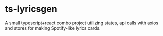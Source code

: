 # ts-lyricsgen
A small typescript+react combo project utilizing states, api calls with axios and stores for making Spotify-like lyrics cards.
